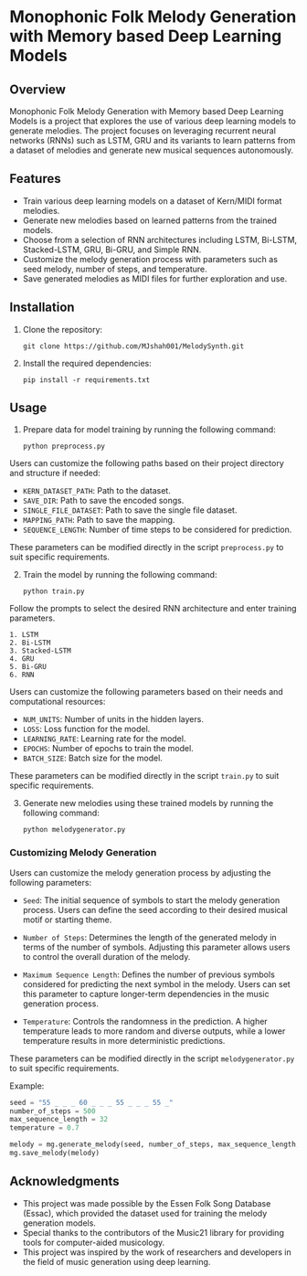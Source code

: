 
# Monophonic Folk Melody Generation with Memory based Deep Learning Models

## Overview

Monophonic Folk Melody Generation with Memory based Deep Learning Models is a project that explores the use of various deep learning models to generate melodies. The project focuses on leveraging recurrent neural networks (RNNs) such as LSTM, GRU and its variants to learn patterns from a dataset of melodies and generate new musical sequences autonomously.

## Features

- Train various deep learning models on a dataset of Kern/MIDI format melodies.
- Generate new melodies based on learned patterns from the trained models.
- Choose from a selection of RNN architectures including LSTM, Bi-LSTM, Stacked-LSTM, GRU, Bi-GRU, and Simple RNN.
- Customize the melody generation process with parameters such as seed melody, number of steps, and temperature.
- Save generated melodies as MIDI files for further exploration and use.

## Installation
1. Clone the repository:
    ```
    git clone https://github.com/MJshah001/MelodySynth.git
    ```
2. Install the required dependencies:
    ```
    pip install -r requirements.txt
    ```

## Usage
1. Prepare data for model training by running the following command:

    ```
    python preprocess.py
    ```
Users can customize the following paths based on their project directory and structure if needed:

- `KERN_DATASET_PATH`: Path to the dataset.
- `SAVE_DIR`: Path to save the encoded songs.
- `SINGLE_FILE_DATASET`: Path to save the single file dataset.
- `MAPPING_PATH`: Path to save the mapping.
- `SEQUENCE_LENGTH`: Number of time steps to be considered for prediction.

These parameters can be modified directly in the script `preprocess.py` to suit specific requirements.


2. Train the model by running the following command:

    ```
    python train.py
    ```
Follow the prompts to select the desired RNN architecture and enter training parameters.
```
1. LSTM
2. Bi-LSTM
3. Stacked-LSTM
4. GRU
5. Bi-GRU
6. RNN
```

Users can customize the following parameters based on their needs and computational resources:

- `NUM_UNITS`: Number of units in the hidden layers.
- `LOSS`: Loss function for the model.
- `LEARNING_RATE`: Learning rate for the model.
- `EPOCHS`: Number of epochs to train the model.
- `BATCH_SIZE`: Batch size for the model.

These parameters can be modified directly in the script `train.py` to suit specific requirements.


3. Generate new melodies using these trained models by running the following command:

    ```
    python melodygenerator.py
    ```

### Customizing Melody Generation

Users can customize the melody generation process by adjusting the following parameters:

- `Seed`: The initial sequence of symbols to start the melody generation process. Users can define the seed according to their desired musical motif or starting theme.

- `Number of Steps`: Determines the length of the generated melody in terms of the number of symbols. Adjusting this parameter allows users to control the overall duration of the melody.

- `Maximum Sequence Length`: Defines the number of previous symbols considered for predicting the next symbol in the melody. Users can set this parameter to capture longer-term dependencies in the music generation process.

- `Temperature`: Controls the randomness in the prediction. A higher temperature leads to more random and diverse outputs, while a lower temperature results in more deterministic predictions.

These parameters can be modified directly in the script `melodygenerator.py` to suit specific requirements.

Example:

```python
seed = "55 _ _ _ 60 _ _ _ 55 _ _ _ 55 _"
number_of_steps = 500  
max_sequence_length = 32  
temperature = 0.7  

melody = mg.generate_melody(seed, number_of_steps, max_sequence_length, temperature)
mg.save_melody(melody)
```




Acknowledgments
----------------
- This project was made possible by the Essen Folk Song Database (Essac), which provided the dataset used for training the melody generation models.
- Special thanks to the contributors of the Music21 library for providing tools for computer-aided musicology.
- This project was inspired by the work of researchers and developers in the field of music generation using deep learning.

